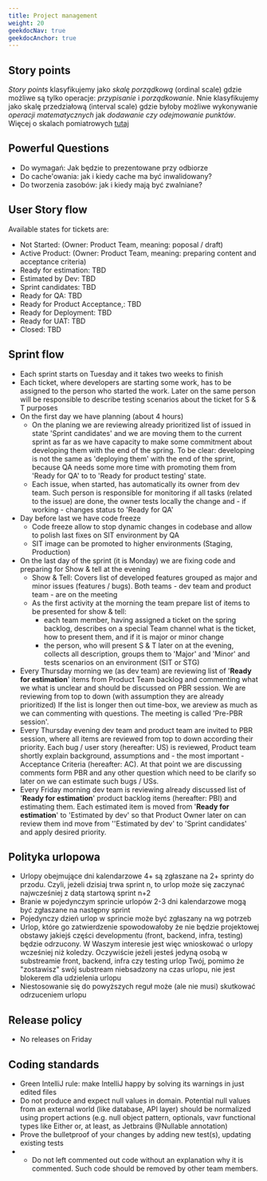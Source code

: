 ```yaml
---
title: Project management
weight: 20
geekdocNav: true
geekdocAnchor: true
---
```


## Story points

*Story points* klasyfikujemy jako *skalę porządkową* (ordinal scale) gdzie możliwe są tylko operacje: *przypisanie* i *porządkowanie*. Nnie klasyfikujemy jako skalę przedziałową (interval scale) gdzie byłoby możliwe wykonywanie *operacji matematycznych* jak *dodawanie czy odejmowanie punktów*. Więcej o skalach pomiatrowych [tutaj](https://cyrkiel.info/statystyka/skale-pomiarowe)

## Powerful Questions

- Do wymagań: Jak będzie to prezentowane przy odbiorze
- Do cache'owania: jak i kiedy cache ma być inwalidowany?
- Do tworzenia zasobów: jak i kiedy mają być zwalniane?

## User Story flow

Available states for tickets are: 

- Not Started: (Owner: Product Team, meaning: poposal / draft)
- Active Product: (Owner: Product Team, meaning: preparing content and acceptance criteria)
- Ready for estimation: TBD
- Estimated by Dev: TBD
- Sprint candidates: TBD
- Ready for QA: TBD
- Ready for Product Acceptance,: TBD
- Ready for Deployment: TBD
- Ready for UAT: TBD
- Closed: TBD

## Sprint flow

- Each sprint starts on Tuesday and it takes two weeks to finish
- Each ticket, where developers are starting some work, has to be assigned to the person who started the work. Later on the same person will be responsible to describe testing scenarios about the ticket for S & T purposes
- On the first day we have planning (about 4 hours)
  - On the planing we are reviewing already prioritized list of issued in state 'Sprint candidates' and we are moving them to the current sprint as far as we have capacity to make some commitment about developing them with the end of the spring. To be clear: developing is not the same as 'deploying them' with the end of the sprint, because QA needs some more time with promoting them from 'Ready for QA' to to 'Ready for product testing' state.
  - Each issue, when started, has automatically its owner from dev team. Such person is responsible for monitoring if all tasks (related to the issue) are done, the owner tests locally the change and - if working - changes  status to 'Ready for QA'
- Day before last we have code freeze
  - Code freeze allow to stop dynamic changes in codebase and allow to polish last fixes on SIT environment by QA
  - SIT image can be promoted to higher environments (Staging, Production)
- On the last day of the sprint (it is Monday) we are fixing code and preparing for Show & tell at the evening
  - Show & Tell: Covers list of developed features grouped as major and minor issues (features / bugs). Both teams - dev team and product team - are on the meeting
  - As the first activity at the morning the team prepare list of items to be presented for show & tell:
    - each team member, having assigned a ticket on the spring backlog, describes on a special Team channel what is the ticket, how to present them, and if it is major or minor change
    - the person, who will present S & T later on at the evening, collects all description, groups them to 'Major' and 'Minor' and tests scenarios on an environment (SIT or STG)
- Every Thursday morning we (as dev team) are reviewing list of '**Ready for estimation**' items from Product Team backlog and commenting what we what is unclear and should be discussed on PBR session. We are reviewing from top to down (with assumption they are already prioritized)  If the list is longer then out time-box, we areview as much as we can commenting with questions. The meeting is called 'Pre-PBR session'.
- Every Thursday evening dev team and product team are invited to PBR session, where all items are reviewed from top to down according their priority. Each bug / user story (hereafter: US) is reviewed, Product team shortly explain  background, assumptions and - the most important - Acceptance Criteria (hereafter: AC). At that point we are discussing comments form PBR and any other question which need to be clarify so later on we can estimate such bugs / USs.
- Every Friday morning dev team is reviewing already discussed list of '**Ready for estimation**' product backlog items (hereafter: PBI) and estimating them. Each estimated item is moved from '**Ready for estimation**' to 'Estimated by dev' so that Product Owner later on can review them ind move from ''Estimated by dev' to 'Sprint candidates' and apply desired priority.

## Polityka urlopowa

- Urlopy obejmujące dni kalendarzowe 4+ są zgłaszane na 2+ sprinty do przodu. Czyli, jeżeli dzisiaj trwa sprint n, to urlop może się zaczynać najwcześniej z datą startową sprint n+2
- Branie w pojedynczym sprincie urlopów 2-3 dni kalendarzowe mogą być zgłaszane na następny sprint
- Pojedynczy dzień urlop w sprincie może być zgłaszany na wg potrzeb
- Urlop, które go zatwierdzenie spowodowałoby że nie będzie projektowej obstawy jakiejś części developmentu (front, backend, infra, testing) będzie odrzucony. W Waszym interesie jest więc wnioskować o urlopy wcześniej niż koledzy. Oczywiście jeżeli jesteś jedyną osobą w substreamie front, backend, infra czy testing urlop Twój, pomimo że "zostawisz" swój substream niebsadzony na czas urlopu, nie jest blokerem dla udzielenia urlopu
- Niestosowanie się do powyższych reguł może (ale nie musi) skutkować odrzuceniem urlopu

## Release policy

- No releases on Friday

## Coding standards

- Green IntelliJ rule: make IntelliJ happy by solving its warnings in just edited files
- Do not produce and expect null values in domain. Potential null values from an external world (like database, API layer) should be normalized using propert actions (e.g. null object pattern, optionals, vavr functional types like Either or, at least, as Jetbrains @Nullable annotation)
- Prove the bulletproof of your changes by adding new test(s), updating existing tests
- - Do not left commented out code without an explanation why it is commented. Such code should be removed by other team members.